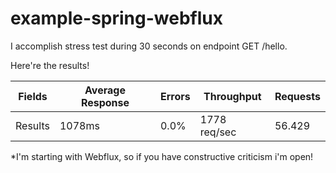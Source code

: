 # example-spring-webflux

I accomplish stress test during 30 seconds on endpoint GET /hello.

Here're the results!

Fields | Average Response | Errors | Throughput | Requests
--- | --- | --- | --- |--- 
 Results | 1078ms | 0.0% | 1778 req/sec | 56.429 
 

*I'm starting with Webflux, so if you have constructive criticism i'm open!

